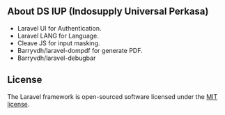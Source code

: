 
## About DS IUP (Indosupply Universal Perkasa)

- Laravel UI for Authentication.
- Laravel LANG for Language.
- Cleave JS for input masking.
- Barryvdh/laravel-dompdf for generate PDF.
- Barryvdh/laravel-debugbar

## License

The Laravel framework is open-sourced software licensed under the [MIT license](https://opensource.org/licenses/MIT).
